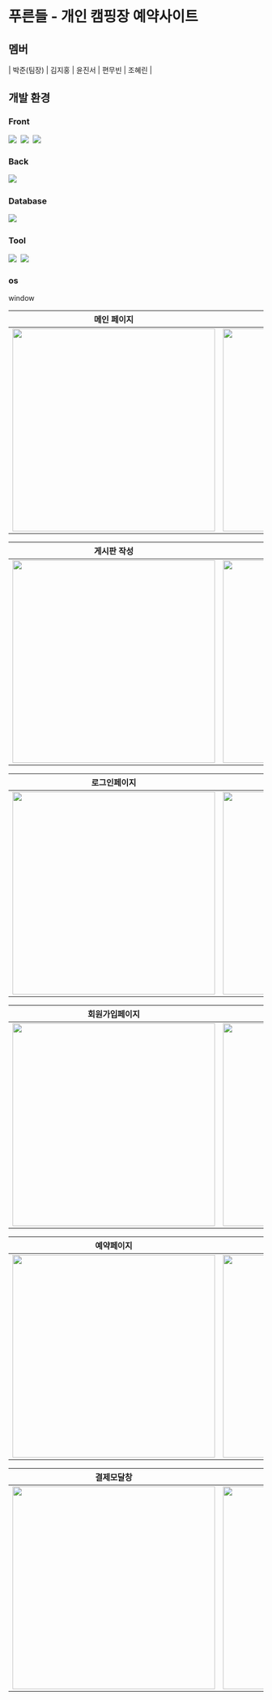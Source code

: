 #  푸른들 - 개인 캠핑장 예약사이트



## 멤버
|      박준(팀장)       |          김지홍         |       윤진서         |       편무빈         |        조혜린        |


## 개발 환경

<div>
<h3>Front</h3><div> <img src="https://img.shields.io/badge/html5-%23E34F26.svg?style=for-the-badge&logo=html5&logoColor=white" />&nbsp
  <img src="https://img.shields.io/badge/css3-%231572B6.svg?style=for-the-badge&logo=css3&logoColor=white" />&nbsp <img src="https://img.shields.io/badge/spring-%236DB33F.svg?style=for-the-badge&logo=spring&logoColor=white" />&nbsp</div>
<h3>Back</h3> <div>
  <img src="https://img.shields.io/badge/spring-%236DB33F.svg?style=for-the-badge&logo=spring&logoColor=white" />&nbsp</div>
<h3>Database</h3><div> 
  <img src="https://img.shields.io/badge/mysql-4479A1.svg?style=for-the-badge&logo=mysql&logoColor=white" />&nbsp</div>
<h3>Tool</h3><div> <img src="https://img.shields.io/badge/IntelliJIDEA-000000.svg?style=for-the-badge&logo=intellij-idea&logoColor=white" />&nbsp <img src="https://img.shields.io/badge/Visual%20Studio%20Code-0078d7.svg?style=for-the-badge&logo=visual-studio-code&logoColor=white" />&nbsp </div>
<h3>os</h3>window
</div>



| 메인 페이지  |  소개 페이지   |
| :-------------------------------------------: | :------------: 
|<img src="https://github.com/user-attachments/assets/f020ff22-2556-48a7-82a1-095ad9716864" width=400/>|<img src="https://github.com/user-attachments/assets/f0e32da9-d642-4a2c-aefa-3a606ce1d8fa" width=400/>|

| 게시판 작성  | 게시판 |
| :-------------------------------------------: | :------------: 
|<img src="https://github.com/user-attachments/assets/22dc09ef-e288-4ed9-a496-84717a706df4" width=400/>|<img src="https://github.com/user-attachments/assets/9ddc9fc1-1d46-485f-87e6-c957b97d6cfd" width=400/>|


| 로그인페이지  | 마이페이지 |
| :-------------------------------------------: | :------------: 
|<img src="https://github.com/user-attachments/assets/590c60ab-dc3b-498a-847a-938d80414ba1" width=400/>|<img src="https://github.com/user-attachments/assets/264e9bf1-51bd-48a6-b3f3-784c2cade7b6" width=400/>|

| 회원가입페이지  | 회원가입정보입력 페이지 |
| :-------------------------------------------: | :------------: 
|<img src="https://github.com/user-attachments/assets/6985a268-f4c5-4c42-aaa4-999e25e27120" width=400/>|<img src="https://github.com/user-attachments/assets/bda2380e-1c06-44ab-9a7f-1a08287c8315" width=400/>|

| 예약페이지  | 결제페이지 |
| :-------------------------------------------: | :------------: 
|<img src="https://github.com/user-attachments/assets/b933bbe4-e0f3-40eb-b4fa-9455f461d4d3" width=400/>|<img src="https://github.com/user-attachments/assets/72e2c9c8-1c6a-4608-9e26-398f52adc197" width=400/>|

| 결제모달창  |결제 완료페이지  |
| :-------------------------------------------: | :------------: 
|<img src="https://github.com/user-attachments/assets/6cc5dc15-0db1-484c-b408-76e9ad59dd68" width=400/>|<img src="https://github.com/user-attachments/assets/13e9e3a7-f7cc-4288-94a8-43f5faf6fce5" width=400/>|

